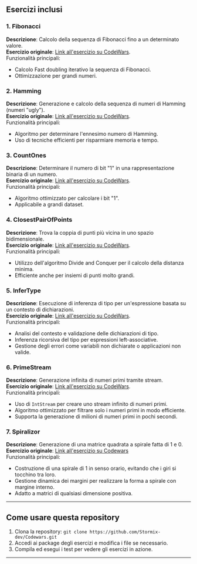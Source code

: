 ## **Esercizi inclusi**   

### 1. Fibonacci  
**Descrizione**: Calcolo della sequenza di Fibonacci fino a un determinato valore.  
**Esercizio originale**: [Link all'esercizio su CodeWars](https://www.codewars.com/kata/53d40c1e2f13e331fc000c26/).  
Funzionalità principali:  
- Calcolo Fast doubling iterativo la sequenza di Fibonacci.  
- Ottimizzazione per grandi numeri.  


### 2. Hamming  
**Descrizione**: Generazione e calcolo della sequenza di numeri di Hamming (numeri "ugly").  
**Esercizio originale**: [Link all'esercizio su CodeWars](https://www.codewars.com/kata/526d84b98f428f14a60008da/).  
Funzionalità principali:  
- Algoritmo per determinare l'ennesimo numero di Hamming.  
- Uso di tecniche efficienti per risparmiare memoria e tempo.  


### 3. CountOnes  
**Descrizione**: Determinare il numero di bit "1" in una rappresentazione binaria di un numero.  
**Esercizio originale**: [Link all'esercizio su CodeWars](https://www.codewars.com/kata/596d34df24a04ee1e3000a25).  
Funzionalità principali:  
- Algoritmo ottimizzato per calcolare i bit "1".  
- Applicabile a grandi dataset.


### 4. ClosestPairOfPoints  
**Descrizione**: Trova la coppia di punti più vicina in uno spazio bidimensionale.  
**Esercizio originale**: [Link all'esercizio su CodeWars](https://www.codewars.com/kata/5376b901424ed4f8c20002b7).  
Funzionalità principali:  
- Utilizzo dell'algoritmo Divide and Conquer per il calcolo della distanza minima.  
- Efficiente anche per insiemi di punti molto grandi.


### 5. InferType  
**Descrizione**: Esecuzione di inferenza di tipo per un'espressione basata su un contesto di dichiarazioni.  
**Esercizio originale**: [Link all'esercizio su CodeWars](https://www.codewars.com/kata/62975e268073fd002780cb0d).  
Funzionalità principali:  
- Analisi del contesto e validazione delle dichiarazioni di tipo.
- Inferenza ricorsiva del tipo per espressioni left-associative.
- Gestione degli errori come variabili non dichiarate o applicazioni non valide.  


### 6. PrimeStream  
**Descrizione**: Generazione infinita di numeri primi tramite stream.  
**Esercizio originale**: [Link all'esercizio su CodeWars](https://www.codewars.com/kata/5519a584a73e70fa570005f5).  
Funzionalità principali:  
- Uso di `IntStream` per creare uno stream infinito di numeri primi.
- Algoritmo ottimizzato per filtrare solo i numeri primi in modo efficiente.
- Supporta la generazione di milioni di numeri primi in pochi secondi.  


### 7. Spiralizor
**Descrizione**: Generazione di una matrice quadrata a spirale fatta di 1 e 0.  
**Esercizio originale**: [Link all'esercizio su Codewars](https://www.codewars.com/kata/534e01fbbb17187c7e0000c6)  
Funzionalità principali:  
- Costruzione di una spirale di 1 in senso orario, evitando che i giri si tocchino tra loro.
- Gestione dinamica dei margini per realizzare la forma a spirale con margine interno.
- Adatto a matrici di qualsiasi dimensione positiva.  

---  

## **Come usare questa repository** 
1. Clona la repository: `git clone https://github.com/Stormix-dev/Codewars.git`
2. Accedi ai package degli esercizi e modifica i file se necessario.
3. Compila ed esegui i test per vedere gli esercizi in azione.

---
